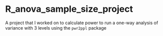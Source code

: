 # R_anova_sample_size_project
A project that I worked on to calculate power to run a one-way analysis of variance with 3 levels using the `pwr2ppl` package
